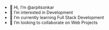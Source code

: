 - 👋 Hi, I’m @arpitsonkar
- 👀 I’m interested in Development
- 🌱 I’m currently learning Full Stack Development 
- 💞️ I’m looking to collaborate on Web Projects 
  

<!---
arpitsonkar/arpitsonkar is a ✨ special ✨ repository because its `README.md` (this file) appears on your GitHub profile.
You can click the Preview link to take a look at your changes.
--->

